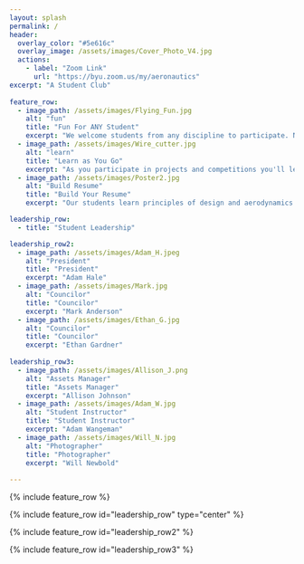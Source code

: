 ```yaml
---
layout: splash
permalink: /
header:
  overlay_color: "#5e616c"
  overlay_image: /assets/images/Cover_Photo_V4.jpg
  actions:
    - label: "Zoom Link"
      url: "https://byu.zoom.us/my/aeronautics"
excerpt: "A Student Club"  
  
feature_row:
  - image_path: /assets/images/Flying_Fun.jpg
    alt: "fun"
    title: "Fun For ANY Student"
    excerpt: "We welcome students from any discipline to participate. No experience is required to get started in the Aeronautics Club."
  - image_path: /assets/images/Wire_cutter.jpg
    alt: "learn"
    title: "Learn as You Go"
    excerpt: "As you participate in projects and competitions you'll learn the skills you need to design, build, and fly your own aircraft."
  - image_path: /assets/images/Poster2.jpg
    alt: "Build Resume"
    title: "Build Your Resume"
    excerpt: "Our students learn principles of design and aerodynamics to compete in the public arena and prepare to become leaders in the aersopace industry."

leadership_row:
  - title: "Student Leadership"

leadership_row2:
  - image_path: /assets/images/Adam_H.jpeg
    alt: "President"
    title: "President"
    excerpt: "Adam Hale"
  - image_path: /assets/images/Mark.jpg
    alt: "Councilor"
    title: "Councilor"
    excerpt: "Mark Anderson"
  - image_path: /assets/images/Ethan_G.jpg
    alt: "Councilor"
    title: "Councilor"
    excerpt: "Ethan Gardner"
    
leadership_row3:
  - image_path: /assets/images/Allison_J.png
    alt: "Assets Manager"
    title: "Assets Manager"
    excerpt: "Allison Johnson"
  - image_path: /assets/images/Adam_W.jpg
    alt: "Student Instructor"
    title: "Student Instructor"
    excerpt: "Adam Wangeman"
  - image_path: /assets/images/Will_N.jpg
    alt: "Photographer"
    title: "Photographer"
    excerpt: "Will Newbold"
    
---
```


{% include feature_row %}

{% include feature_row id="leadership_row" type="center" %}

{% include feature_row id="leadership_row2" %}

{% include feature_row id="leadership_row3" %}

